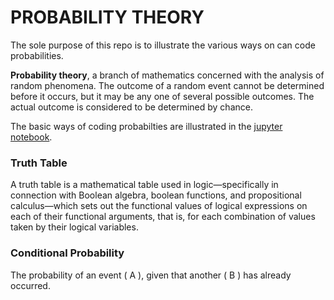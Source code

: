 # PROBABILITY THEORY
The sole purpose of this repo is to illustrate the various ways on can code probabilities.

**Probability theory**, a branch of mathematics concerned with the analysis of random phenomena. The outcome of a random event cannot be determined before it occurs, but it may be any one of several possible outcomes. The actual outcome is considered to be determined by chance.

The basic ways of coding probabilties are illustrated in the [jupyter notebook]().

### Truth Table
A truth table is a mathematical table used in logic—specifically in connection with Boolean algebra, boolean functions, and propositional calculus—which sets out the functional values of logical expressions on each of their functional arguments, that is, for each combination of values taken by their logical variables.

### Conditional Probability
The probability of an event ( A ), given that another ( B ) has already occurred.
